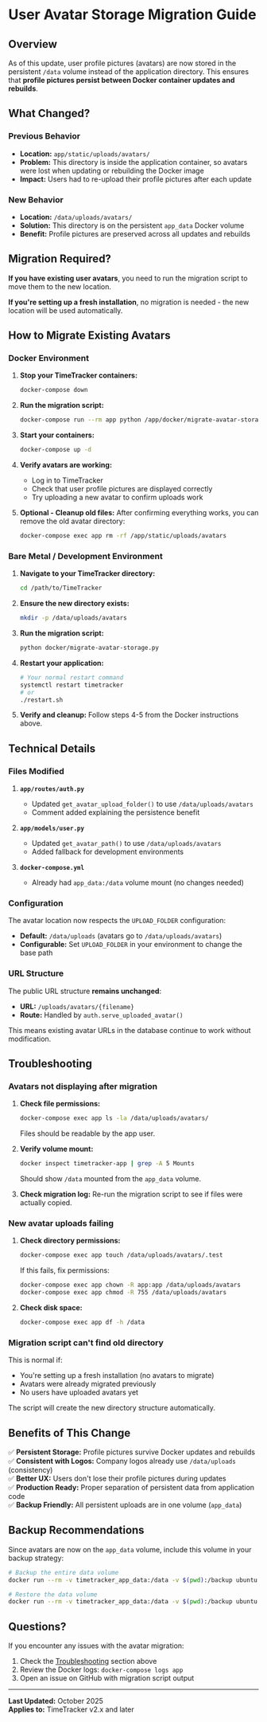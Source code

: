 # User Avatar Storage Migration Guide

## Overview

As of this update, user profile pictures (avatars) are now stored in the persistent `/data` volume instead of the application directory. This ensures that **profile pictures persist between Docker container updates and rebuilds**.

## What Changed?

### Previous Behavior
- **Location:** `app/static/uploads/avatars/`
- **Problem:** This directory is inside the application container, so avatars were lost when updating or rebuilding the Docker image
- **Impact:** Users had to re-upload their profile pictures after each update

### New Behavior
- **Location:** `/data/uploads/avatars/`
- **Solution:** This directory is on the persistent `app_data` Docker volume
- **Benefit:** Profile pictures are preserved across all updates and rebuilds

## Migration Required?

**If you have existing user avatars**, you need to run the migration script to move them to the new location.

**If you're setting up a fresh installation**, no migration is needed - the new location will be used automatically.

## How to Migrate Existing Avatars

### Docker Environment

1. **Stop your TimeTracker containers:**
   ```bash
   docker-compose down
   ```

2. **Run the migration script:**
   ```bash
   docker-compose run --rm app python /app/docker/migrate-avatar-storage.py
   ```

3. **Start your containers:**
   ```bash
   docker-compose up -d
   ```

4. **Verify avatars are working:**
   - Log in to TimeTracker
   - Check that user profile pictures are displayed correctly
   - Try uploading a new avatar to confirm uploads work

5. **Optional - Cleanup old files:**
   After confirming everything works, you can remove the old avatar directory:
   ```bash
   docker-compose exec app rm -rf /app/static/uploads/avatars
   ```

### Bare Metal / Development Environment

1. **Navigate to your TimeTracker directory:**
   ```bash
   cd /path/to/TimeTracker
   ```

2. **Ensure the new directory exists:**
   ```bash
   mkdir -p /data/uploads/avatars
   ```

3. **Run the migration script:**
   ```bash
   python docker/migrate-avatar-storage.py
   ```

4. **Restart your application:**
   ```bash
   # Your normal restart command
   systemctl restart timetracker
   # or
   ./restart.sh
   ```

5. **Verify and cleanup:**
   Follow steps 4-5 from the Docker instructions above.

## Technical Details

### Files Modified

1. **`app/routes/auth.py`**
   - Updated `get_avatar_upload_folder()` to use `/data/uploads/avatars`
   - Comment added explaining the persistence benefit

2. **`app/models/user.py`**
   - Updated `get_avatar_path()` to use `/data/uploads/avatars`
   - Added fallback for development environments

3. **`docker-compose.yml`**
   - Already had `app_data:/data` volume mount (no changes needed)

### Configuration

The avatar location now respects the `UPLOAD_FOLDER` configuration:
- **Default:** `/data/uploads` (avatars go to `/data/uploads/avatars`)
- **Configurable:** Set `UPLOAD_FOLDER` in your environment to change the base path

### URL Structure

The public URL structure **remains unchanged**:
- **URL:** `/uploads/avatars/{filename}`
- **Route:** Handled by `auth.serve_uploaded_avatar()`

This means existing avatar URLs in the database continue to work without modification.

## Troubleshooting

### Avatars not displaying after migration

1. **Check file permissions:**
   ```bash
   docker-compose exec app ls -la /data/uploads/avatars/
   ```
   Files should be readable by the app user.

2. **Verify volume mount:**
   ```bash
   docker inspect timetracker-app | grep -A 5 Mounts
   ```
   Should show `/data` mounted from the `app_data` volume.

3. **Check migration log:**
   Re-run the migration script to see if files were actually copied.

### New avatar uploads failing

1. **Check directory permissions:**
   ```bash
   docker-compose exec app touch /data/uploads/avatars/.test
   ```
   If this fails, fix permissions:
   ```bash
   docker-compose exec app chown -R app:app /data/uploads/avatars
   docker-compose exec app chmod -R 755 /data/uploads/avatars
   ```

2. **Check disk space:**
   ```bash
   docker-compose exec app df -h /data
   ```

### Migration script can't find old directory

This is normal if:
- You're setting up a fresh installation (no avatars to migrate)
- Avatars were already migrated previously
- No users have uploaded avatars yet

The script will create the new directory structure automatically.

## Benefits of This Change

✅ **Persistent Storage:** Profile pictures survive Docker updates and rebuilds  
✅ **Consistent with Logos:** Company logos already use `/data/uploads` (consistency)  
✅ **Better UX:** Users don't lose their profile pictures during updates  
✅ **Production Ready:** Proper separation of persistent data from application code  
✅ **Backup Friendly:** All persistent uploads are in one volume (`app_data`)  

## Backup Recommendations

Since avatars are now on the `app_data` volume, include this volume in your backup strategy:

```bash
# Backup the entire data volume
docker run --rm -v timetracker_app_data:/data -v $(pwd):/backup ubuntu tar czf /backup/app_data_backup.tar.gz -C /data .

# Restore the data volume
docker run --rm -v timetracker_app_data:/data -v $(pwd):/backup ubuntu tar xzf /backup/app_data_backup.tar.gz -C /data
```

## Questions?

If you encounter any issues with the avatar migration:

1. Check the [Troubleshooting](#troubleshooting) section above
2. Review the Docker logs: `docker-compose logs app`
3. Open an issue on GitHub with migration script output

---

**Last Updated:** October 2025  
**Applies to:** TimeTracker v2.x and later


